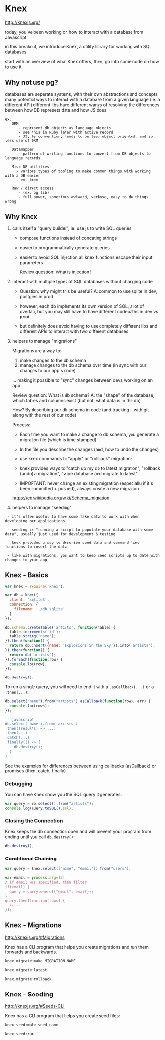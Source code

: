 # Knex

http://knexjs.org/

today, you've been working on how to interact with a database from Javascript

in this breakout, we introduce Knex, a utility library for working with SQL databases

start with an overview of what Knex offers, then, go into some code on how to use it


## Why not use pg?

  databases are seperate systems, with their own abstractions and concepts
  many potential ways to interact with a database from a given language (ie. a different API)
  different libs have different wanys of resolving the differences between how DB represets data and how JS does

    ex.
       ORM
          - represent db objects as language objects
          - see this in Ruby later with active record
          - JS, by convention, tends to be less object oriented, and so, less use of ORM

       Datamapper
          - pattern of writing functions to convert from DB objects to language records

       Misc DB utilities
         - various types of tooling to make common things with working with a DB easier
         - ex. knex

       Raw / direct access
          - (ex. pg lib)
          - full power, sometimes awkward, verbose, easy to do things wrong


## Why Knex

  1. calls itself a "query builder", ie.  use js to write SQL queries

     - compose functions instead of concating strings

     - easier to programmatically generate queries

     - easier to avoid SQL injection
         all knex functions escape their input parameters

        Review question: What is injection?


   2. interact with multiple types of SQL databases without changing code

      - Question: why might this be useful?
        A: common to use sqlite in dev, postgres in prod

      - however, each db implements its own version of SQL, a lot of overlap, but you may still have to have different codepaths in dev vs prod
      - but definitely does avoid having to use completely different libs and different APIs to interact with two different databases


   3. helpers to manage "migrations"

      Migrations are a way to:
        1) make changes to the db schema
        2) manage changes to the db schema over time (in sync with our changes to our app's code)

        ... making it possible to "sync" changes between devs working on an app

      Review question: What is db schema?
                   A: the "shape" of the database, which tables and columns exist (but not, what data is in the db)

      How? By describing our db schema in code (and tracking it with git along with the rest of our code)

      Process:
        - Each time you want to make a change to db schema, you generate a migration file (which is time stamped)
        - In the file you describe the changes (and, how to undo the changes)
        - use knex commands to "apply" or "rollback" migrations

        - knex provides ways to "catch up my db to latest migration", "rollback (undo) a migration", "wipe database and migrate to latest"

        - IMPORTANT: never change an existing migration (especiallu if it's been committed + pushed), always create a new migration

      https://en.wikipedia.org/wiki/Schema_migration



   4. helpers to manage "seeding"

     - it's often useful to have some fake data to work with when developing our applications

     - seeding is "running a script to populate your database with some data", usually just used for development & testing

     - knex provides a way to describe seed data and command line functions to insert the data

     - like with migrations, you want to keep seed scripts up to date with changes to your app







## Knex - Basics

```javascript
var knex = require('knex');

var db = knex({
  client: 'sqlite3',
  connection: {
    filename: './db.sqlite'
  }
});

db.schema.createTable('artists', function(table) {
  table.increments('id');
  table.string('name');
}).then(function() {
  return db.insert({name: 'Explosions in the Sky'}).into('artists');
}).then(function() {
  return db('artists');
}).forEach(function(row) {
  console.log(row);
});

db.destroy();
```

To run a single query, you will need to end it with a `.asCallback(...)` or a `.then(...)`:

```javascript
db.select("name").from("artists").asCallback(function(rows, err) {
  console.log(rows);
});

```javascript
db.select("name").from("artists")
.then((results) => ...)
.then(...)
.catch(...)
.finally(() => {
    db.destroy();
  }
)
```

See the examples for differences between using callbacks (asCallback) or promises (then, catch, finally)

### Debugging

You can have Knex show you the SQL query it generates:

```javascript
var query = db.select().from("artists");
console.log(query.toSQL().sql);
```

### Closing the Connection

Knex keeps the db connection open and will prevent your program from ending until you call `db.destroy()`:

```javascript
db.destroy();
```


### Conditional Chaining

```javascript
var query = knex.select(["name", "email"]).from("users");

var email = process.argv[2];
/ if email was specified, then filter
if(email) {
  query = query.where({"email": email});
}
query.then(function(rows) {
  //...
});
```


## Knex - Migrations

http://knexjs.org/#Migrations

Knex has a CLI program that helps you create migrations and run them forwards and backwards.

```bash
knex migrate:make MIGRATION_NAME
```

```bash
knex migrate:latest
```

```bash
knex migrate:rollback
```



## Knex - Seeding

http://knexjs.org/#Seeds-CLI

Knex has a CLI program that helps you create seed files:

```bash
knex seed:make seed_name
```

```bash
knex seed:run
```


